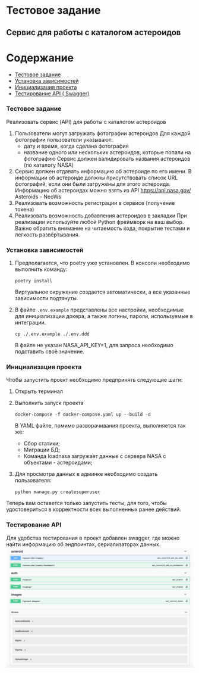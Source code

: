 # Тестовое задание 
## Сервис для работы с каталогом астероидов

# Содержание

- [Тестовое задание](#Тестовое-задание)
- [Установка зависимостей](#Установка-зависимостей)
- [Инициализация проекта](#Инициализация-проекта)
- [Тестирование API ( Swagger)](#Тестирование-api)

<a name='Тестовое-задание'></a>
### Тестовое задание
Реализовать сервис (API) для работы с каталогом астероидов
1) Пользователи могут загружать фотографии астероидов
Для каждой фотографии пользователи указывают:
    - дату и время, когда сделана фотография
    - название одного или нескольких астероидов, которые попали на фотографию
Сервис должен валидировать названия астероидов (по каталогу NASA)
2) Сервис должен отдавать информацию об астероиде по его имени. 
В информации об астероиде должны присутствовать список URL фотографий, если они были загружены для этого астероида. 
Информацию об астероидах можно взять из API  https://api.nasa.gov/ Asteroids - NeoWs
3) Реализовать возможность регистрации в сервисе (получение токена)
4) Реализовать возможность добавления астероидов в закладки
При реализации используйте любой Python  фреймворк на ваш выбор. 
Важно обратить внимание на читаемость кода, покрытие тестами и легкость развёртывания.

<a name='Установка-зависимостей'></a>
### Установка зависимостей
1. Предполагается, что poetry уже установлен. В консоли необходимо выполнить команду:
    ```
    poetry install
    ```
    Виртуальное окружение создается автоматически, а все указанные зависимости подтянуты.  

2. В файле `.env.example` представлены все настройки, необходимые для инициализации докера, 
    а также логины, пароли, используемые в интеграции.
    ```
    cp ./.env.example ./.env.ddd
    ```
    В файле не указан NASA_API_KEY=1, для запроса необходимо подставить своё значение. 
    
<a name='Инициализация-проекта'></a>
### Инициализация проекта
Чтобы запустить проект необходимо предпринять следующие шаги:
1. Открыть терминал
2. Выполнить запуск проекта
    ```
    docker-compose -f docker-compose.yaml up --build -d
    ```
    В YAML файле,  помимо разворачивания проекта, выполняется так же:
    - Сбор статики;
    - Миграции БД;
    - Команда loadnasa загружает данные с сервера NASA с объектами - астероидами; 

3. Для просмотра данных в админке необходимо создать пользователя:
    ```
    python manage.py createsuperuser
    ```

Теперь вам оставется только запустить тесты, для того, 
чтобы удостовериться в корректности всех выполненных ранее действий.

<a name='Тестирование-api'></a>
### Тестирование API
Для удобства тестирования в проект добавлен swagger, где можно найти информацию об эндпоинтах, 
сериализаторах данных.
![Screenshot](readme.jpg)
